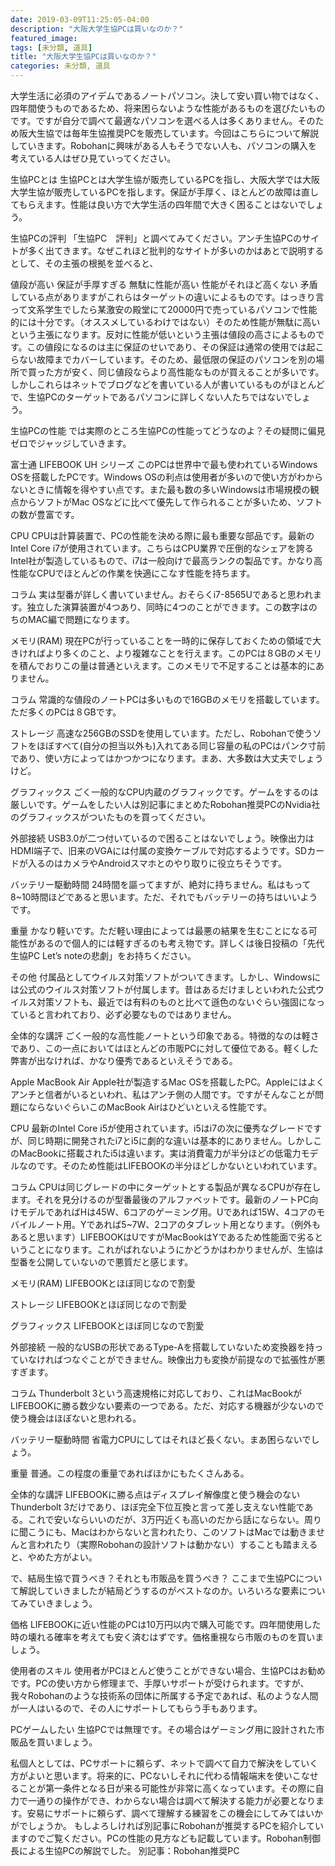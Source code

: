 ```yaml
---
date: 2019-03-09T11:25:05-04:00
description: "大阪大学生協PCは買いなのか？"
featured_image: 
tags: [未分類, 道具]
title: "大阪大学生協PCは買いなのか？"
categories: 未分類, 道具
---
```


大学生活に必須のアイデムであるノートパソコン。決して安い買い物ではなく、四年間使うものであるため、将来困らないような性能があるものを選びたいものです。ですが自分で調べて最適なパソコンを選べる人は多くありません。そのため阪大生協では毎年生協推奨PCを販売しています。今回はこちらについて解説していきます。Robohanに興味がある人もそうでない人も、パソコンの購入を考えている人はぜひ見ていってください。
 

生協PCとは
生協PCとは大学生協が販売しているPCを指し、大阪大学では大阪大学生協が販売しているPCを指します。保証が手厚く、ほとんどの故障は直してもらえます。性能は良い方で大学生活の四年間で大きく困ることはないでしょう。
 

生協PCの評判
「生協PC　評判」と調べてみてください。アンチ生協PCのサイトが多く出てきます。なぜこれほど批判的なサイトが多いのかはあとで説明するとして、その主張の根拠を並べると、

値段が高い
保証が手厚すぎる
無駄に性能が高い
性能がそれほど高くない
矛盾している点がありますがこれらはターゲットの違いによるものです。はっきり言って文系学生でしたら某激安の殿堂にて20000円で売っているパソコンで性能的には十分です。（オススメしているわけではない）そのため性能が無駄に高いという主張になります。反対に性能が低いという主張は値段の高さによるものです。この値段になるのは主に保証のせいであり、その保証は通常の使用では起こらない故障までカバーしています。そのため、最低限の保証のパソコンを別の場所で買った方が安く、同じ値段ならより高性能なものが買えることが多いです。しかしこれらはネットでブログなどを書いている人が書いているものがほとんどで、生協PCのターゲットであるパソコンに詳しくない人たちではないでしょう。
 

生協PCの性能
では実際のところ生協PCの性能ってどうなのよ？その疑問に偏見ゼロでジャッジしていきます。

富士通 LIFEBOOK UH シリーズ
このPCは世界中で最も使われているWindows OSを搭載したPCです。Windows OSの利点は使用者が多いので使い方がわからないときに情報を得やすい点です。また最も数の多いWindowsは市場規模の観点からソフトがMac OSなどに比べて優先して作られることが多いため、ソフトの数が豊富です。

CPU
CPUは計算装置で、PCの性能を決める際に最も重要な部品です。最新のIntel Core i7が使用されています。こちらはCPU業界で圧倒的なシェアを誇るIntel社が製造しているもので、i7は一般向けで最高ランクの製品です。かなり高性能なCPUでほとんどの作業を快適にこなす性能を持ちます。

コラム
実は型番が詳しく書いていません。おそらくi7-8565Uであると思われます。独立した演算装置が4つあり、同時に4つのことができます。この数字はのちのMAC編で問題になります。

メモリ(RAM)
現在PCが行っていることを一時的に保存しておくための領域で大きければより多くのこと、より複雑なことを行えます。このPCは８GBのメモリを積んでおりこの量は普通といえます。このメモリで不足することは基本的にありません。

コラム
常識的な値段のノートPCは多いもので16GBのメモリを搭載しています。ただ多くのPCは８GBです。

ストレージ
高速な256GBのSSDを使用しています。ただし、Robohanで使うソフトをほぼすべて(自分の担当以外も)入れてある同じ容量の私のPCはパンク寸前であり、使い方によってはかつかつになります。まあ、大多数は大丈夫でしょうけど。

グラフィックス
ごく一般的なCPU内蔵のグラフィックです。ゲームをするのは厳しいです。ゲームをしたい人は別記事にまとめたRobohan推奨PCのNvidia社のグラフィックスがついたものを買ってください。

外部接続
USB3.0が二つ付いているので困ることはないでしょう。映像出力はHDMI端子で、旧来のVGAには付属の変換ケーブルで対応するようです。SDカードが入るのはカメラやAndroidスマホとのやり取りに役立ちそうです。

バッテリー駆動時間
24時間を謳ってますが、絶対に持ちません。私はもって8~10時間ほどであると思います。ただ、それでもバッテリーの持ちはいいようです。

重量
かなり軽いです。ただ軽い理由によっては最悪の結果を生むことになる可能性があるので個人的には軽すぎるのも考え物です。詳しくは後日投稿の「先代生協PC Let’s noteの悲劇」をお持ちください。

その他
付属品としてウイルス対策ソフトがついてきます。しかし、Windowsには公式のウイルス対策ソフトが付属します。昔はあるだけましといわれた公式ウイルス対策ソフトも、最近では有料のものと比べて遜色のないぐらい強固になっていると言われており、必ず必要なものではありません。

全体的な講評
ごく一般的な高性能ノートという印象である。特徴的なのは軽さであり、この一点においてはほとんどの市販PCに対して優位である。軽くした弊害が出なければ、かなり優秀であるといえそうである。
 

Apple MacBook Air
Apple社が製造するMac OSを搭載したPC。Appleにはよくアンチと信者がいるといわれ、私はアンチ側の人間です。ですがそんなことが問題にならないぐらいこのMacBook Airはひどいといえる性能です。

CPU
最新のIntel Core i5が使用されています。i5はi7の次に優秀なグレードですが、同じ時期に開発されたi7とi5に劇的な違いは基本的にありません。しかしこのMacBookに搭載されたi5は違います。実は消費電力が半分ほどの低電力モデルなのです。そのため性能はLIFEBOOKの半分ほどしかないといわれています。

コラム
CPUは同じグレードの中にターゲットとする製品が異なるCPUが存在します。それを見分けるのが型番最後のアルファベットです。最新のノートPC向けモデルであればHは45W、6コアのゲーミング用。Uであれば15W、4コアのモバイルノート用。Yであれば5~7W、2コアのタブレット用となります。（例外もあると思います）LIFEBOOKはUですがMacBookはYであるため性能面で劣るということになります。これがばれないようにかどうかはわかりませんが、生協は型番を公開していないので悪質だと感じます。

メモリ(RAM)
LIFEBOOKとほぼ同じなので割愛

ストレージ
LIFEBOOKとほぼ同じなので割愛

グラフィックス
LIFEBOOKとほぼ同じなので割愛

外部接続
一般的なUSBの形状であるType-Aを搭載していないため変換器を持っていなければつなぐことができません。映像出力も変換が前提なので拡張性が悪すぎます。

コラム
Thunderbolt 3という高速規格に対応しており、これはMacBookがLIFEBOOKに勝る数少ない要素の一つである。ただ、対応する機器が少ないので使う機会はほぼないと思われる。

バッテリー駆動時間
省電力CPUにしてはそれほど長くない。まあ困らないでしょう。

重量
普通。この程度の重量であればほかにもたくさんある。
 

全体的な講評
LIFEBOOKに勝る点はディスプレイ解像度と使う機会のないThunderbolt 3だけであり、ほぼ完全下位互換と言って差し支えない性能である。これで安いならいいのだが、3万円近くも高いのだから話にならない。周りに聞こうにも、Macはわからないと言われたり、このソフトはMacでは動きませんと言われたり（実際Robohanの設計ソフトは動かない）することも踏まえると、やめた方がよい。
 

で、結局生協で買うべき？それとも市販品を買うべき？
ここまで生協PCについて解説していきましたが結局どうするのがベストなのか。いろいろな要素についてみていきましょう。

価格
LIFEBOOKに近い性能のPCは10万円以内で購入可能です。四年間使用した時の壊れる確率を考えても安く済むはずです。価格重視なら市販のものを買いましょう。

使用者のスキル
使用者がPCほとんど使うことができない場合、生協PCはお勧めです。PCの使い方から修理まで、手厚いサポートが受けられます。ですが、我々Robohanのような技術系の団体に所属する予定であれば、私のような人間が一人はいるので、その人にサポートしてもらう手もあります。

PCゲームしたい
生協PCでは無理です。その場合はゲーミング用に設計された市販品を買いましょう。
 
私個人としては、PCサポートに頼らず、ネットで調べて自力で解決をしていく方がよいと思います。将来的に、PCないしそれに代わる情報端末を使いこなせることが第一条件となる日が来る可能性が非常に高くなっています。その際に自力で一通りの操作ができ、わからない場合は調べて解決する能力が必要となります。安易にサポートに頼らず、調べて理解する練習をこの機会にしてみてはいかがでしょうか。
もしよろしければ別記事にRobohanが推奨するPCを紹介していますのでご覧ください。PCの性能の見方なども記載しています。Robohan制御長による生協PCの解説でした。
別記事：Robohan推奨PC